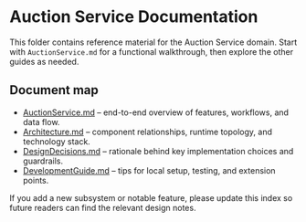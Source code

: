 # Auction Service Documentation

This folder contains reference material for the Auction Service domain. Start with `AuctionService.md` for a functional walkthrough, then explore the other guides as needed.

## Document map
- [AuctionService.md](AuctionService.md) – end-to-end overview of features, workflows, and data flow.
- [Architecture.md](Architecture.md) – component relationships, runtime topology, and technology stack.
- [DesignDecisions.md](DesignDecisions.md) – rationale behind key implementation choices and guardrails.
- [DevelopmentGuide.md](DevelopmentGuide.md) – tips for local setup, testing, and extension points.

If you add a new subsystem or notable feature, please update this index so future readers can find the relevant design notes.
